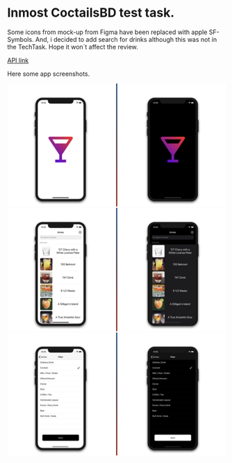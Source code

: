 # Inmost CoctailsBD test task.

Some icons from mock-up from Figma have been replaced with apple SF-Symbols.
And, i decided to add search for drinks although this was not in the TechTask.
Hope it won`t affect the review.

[API link](https://www.thecocktaildb.com/api.php)

Here some app screenshots.

![1](Images/3.png)
![1](Images/1.png)
![1](Images/2.png)